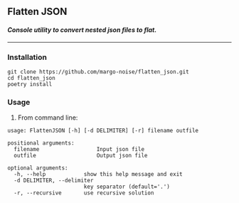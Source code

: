 ## Flatten JSON

#### _Сonsole utility to convert nested json files to flat._

----

### Installation
```shell
git clone https://github.com/margo-noise/flatten_json.git
cd flatten_json
poetry install
```
### Usage
1. From command line:
```commandline
usage: FlattenJSON [-h] [-d DELIMITER] [-r] filename outfile

positional arguments:
  filename                  Input json file 
  outfile                   Output json file

optional arguments:
  -h, --help            show this help message and exit
  -d DELIMITER, --delimiter 
                        key separator (default='.')
  -r, --recursive       use recursive solution
```
